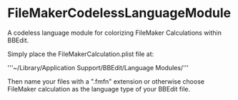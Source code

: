 # FileMakerCodelessLanguageModule
A codeless language module for colorizing FileMaker Calculations within BBEdit.

Simply place the FileMakerCalculation.plist file at:

'''~/Library/Application Support/BBEdit/Language Modules/'''

Then name your files with a ".fmfn" extension or otherwise choose FileMaker calculation as the language type of your BBEdit file.




